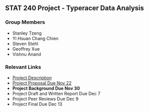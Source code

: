 ## STAT 240 Project - Typeracer Data Analysis

### Group Members
- Stanley Tzeng
- Yi Hsuan Chang Chien
- Steven Stehl
- Geoffrey Xue
- Vishnu Anand


### Relevant Links
- [Project Description](https://canvas.wisc.edu/courses/272579/files/23027641?wrap=1&fd_cookie_set=1)
- [Project Proposal Due Nov 22](https://canvas.wisc.edu/courses/272579/assignments/1391727)
- **Project Background Due Nov 30**
- Project Draft and Written Report Due Dec 7
- Project Peer Reviews Due Dec 9
- Project Final Due Dec 13